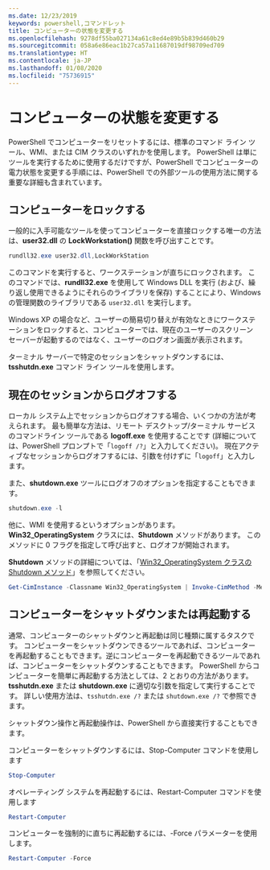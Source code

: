 ```yaml
---
ms.date: 12/23/2019
keywords: powershell,コマンドレット
title: コンピューターの状態を変更する
ms.openlocfilehash: 9278df55ba027134a61c8ed4e89b5b839d460b29
ms.sourcegitcommit: 058a6e86eac1b27ca57a11687019df98709ed709
ms.translationtype: HT
ms.contentlocale: ja-JP
ms.lasthandoff: 01/08/2020
ms.locfileid: "75736915"
---
```

# <a name="changing-computer-state"></a>コンピューターの状態を変更する

PowerShell でコンピューターをリセットするには、標準のコマンド ライン ツール、WMI、または CIM クラスのいずれかを使用します。
PowerShell は単にツールを実行するために使用するだけですが、PowerShell でコンピューターの電力状態を変更する手順には、PowerShell での外部ツールの使用方法に関する重要な詳細も含まれています。

## <a name="locking-a-computer"></a>コンピューターをロックする

一般的に入手可能なツールを使ってコンピューターを直接ロックする唯一の方法は、**user32.dll** の **LockWorkstation()** 関数を呼び出すことです。

```powershell
rundll32.exe user32.dll,LockWorkStation
```

このコマンドを実行すると、ワークステーションが直ちにロックされます。 このコマンドでは、**rundll32.exe** を使用して Windows DLL を実行 (および、繰り返し使用できるようにそれらのライブラリを保存) することにより、Windows の管理関数のライブラリである `user32.dll` を実行します。

Windows XP の場合など、ユーザーの簡易切り替えが有効なときにワークステーションをロックすると、コンピューターでは、現在のユーザーのスクリーン セーバーが起動するのではなく、ユーザーのログオン画面が表示されます。

ターミナル サーバーで特定のセッションをシャットダウンするには、**tsshutdn.exe** コマンド ライン ツールを使用します。

## <a name="logging-off-the-current-session"></a>現在のセッションからログオフする

ローカル システム上でセッションからログオフする場合、いくつかの方法が考えられます。 最も簡単な方法は、リモート デスクトップ/ターミナル サービスのコマンドライン ツールである **logoff.exe** を使用することです (詳細については、PowerShell プロンプトで「`logoff /?`」と入力してください)。 現在アクティブなセッションからログオフするには、引数を付けずに「`logoff`」と入力します。

また、**shutdown.exe** ツールにログオフのオプションを指定することもできます。

```powershell
shutdown.exe -l
```

他に、WMI を使用するというオプションがあります。 **Win32_OperatingSystem** クラスには、**Shutdown** メソッドがあります。
このメソッドに 0 フラグを指定して呼び出すと、ログオフが開始されます。

**Shutdown** メソッドの詳細については、「[Win32_OperatingSystem クラスの Shutdown メソッド](/windows/win32/cimwin32prov/shutdown-method-in-class-win32-operatingsystem)」を参照してください。

```powershell
Get-CimInstance -Classname Win32_OperatingSystem | Invoke-CimMethod -MethodName Shutdown
```

## <a name="shutting-down-or-restarting-a-computer"></a>コンピューターをシャットダウンまたは再起動する

通常、コンピューターのシャットダウンと再起動は同じ種類に属するタスクです。 コンピューターをシャットダウンできるツールであれば、コンピューターを再起動することもできます。逆にコンピューターを再起動できるツールであれば、コンピューターをシャットダウンすることもできます。 PowerShell からコンピューターを簡単に再起動する方法としては、2 とおりの方法があります。 **tsshutdn.exe** または **shutdown.exe** に適切な引数を指定して実行することです。 詳しい使用方法は、`tsshutdn.exe /?` または `shutdown.exe /?` で参照できます。

シャットダウン操作と再起動操作は、PowerShell から直接実行することもできます。

コンピューターをシャットダウンするには、Stop-Computer コマンドを使用します

```powershell
Stop-Computer
```

オペレーティング システムを再起動するには、Restart-Computer コマンドを使用します

```powershell
Restart-Computer
```

コンピューターを強制的に直ちに再起動するには、-Force パラメーターを使用します。

```powershell
Restart-Computer -Force
```
